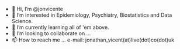 - 👋 Hi, I’m @jonvicente
- 👀 I’m interested in Epidemiology, Psychiatry, Biostatistics and Data Science. 
- 🌱 I’m currently learning all of 'em above.
- 💞️ I’m looking to collaborate on ...
- 📫 How to reach me ... e-mail: jonathan_vicent(at)live(dot)co(dot)uk

<!---
jonvicente/jonvicente is a ✨ special ✨ repository because its `README.md` (this file) appears on your GitHub profile.
You can click the Preview link to take a look at your changes.
--->
